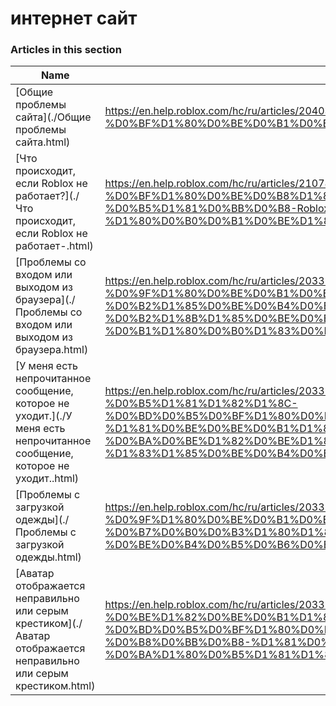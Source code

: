 # интернет сайт  
### Articles in this section
Name|URL
-|-
[Общие проблемы сайта](./Общие проблемы сайта.html) |https://en.help.roblox.com/hc/ru/articles/204038784-%D0%9E%D0%B1%D1%89%D0%B8%D0%B5-%D0%BF%D1%80%D0%BE%D0%B1%D0%BB%D0%B5%D0%BC%D1%8B-%D1%81%D0%B0%D0%B9%D1%82%D0%B0
[Что происходит, если Roblox не работает?](./Что происходит, если Roblox не работает-.html) |https://en.help.roblox.com/hc/ru/articles/210785523-%D0%A7%D1%82%D0%BE-%D0%BF%D1%80%D0%BE%D0%B8%D1%81%D1%85%D0%BE%D0%B4%D0%B8%D1%82-%D0%B5%D1%81%D0%BB%D0%B8-Roblox-%D0%BD%D0%B5-%D1%80%D0%B0%D0%B1%D0%BE%D1%82%D0%B0%D0%B5%D1%82-
[Проблемы со входом или выходом из браузера](./Проблемы со входом или выходом из браузера.html) |https://en.help.roblox.com/hc/ru/articles/203312820-%D0%9F%D1%80%D0%BE%D0%B1%D0%BB%D0%B5%D0%BC%D1%8B-%D1%81%D0%BE-%D0%B2%D1%85%D0%BE%D0%B4%D0%BE%D0%BC-%D0%B8%D0%BB%D0%B8-%D0%B2%D1%8B%D1%85%D0%BE%D0%B4%D0%BE%D0%BC-%D0%B8%D0%B7-%D0%B1%D1%80%D0%B0%D1%83%D0%B7%D0%B5%D1%80%D0%B0
[У меня есть непрочитанное сообщение, которое не уходит.](./У меня есть непрочитанное сообщение, которое не уходит..html) |https://en.help.roblox.com/hc/ru/articles/203312970-%D0%A3-%D0%BC%D0%B5%D0%BD%D1%8F-%D0%B5%D1%81%D1%82%D1%8C-%D0%BD%D0%B5%D0%BF%D1%80%D0%BE%D1%87%D0%B8%D1%82%D0%B0%D0%BD%D0%BD%D0%BE%D0%B5-%D1%81%D0%BE%D0%BE%D0%B1%D1%89%D0%B5%D0%BD%D0%B8%D0%B5-%D0%BA%D0%BE%D1%82%D0%BE%D1%80%D0%BE%D0%B5-%D0%BD%D0%B5-%D1%83%D1%85%D0%BE%D0%B4%D0%B8%D1%82-
[Проблемы с загрузкой одежды](./Проблемы с загрузкой одежды.html) |https://en.help.roblox.com/hc/ru/articles/203312930-%D0%9F%D1%80%D0%BE%D0%B1%D0%BB%D0%B5%D0%BC%D1%8B-%D1%81-%D0%B7%D0%B0%D0%B3%D1%80%D1%83%D0%B7%D0%BA%D0%BE%D0%B9-%D0%BE%D0%B4%D0%B5%D0%B6%D0%B4%D1%8B
[Аватар отображается неправильно или серым крестиком](./Аватар отображается неправильно или серым крестиком.html) |https://en.help.roblox.com/hc/ru/articles/203312960-%D0%90%D0%B2%D0%B0%D1%82%D0%B0%D1%80-%D0%BE%D1%82%D0%BE%D0%B1%D1%80%D0%B0%D0%B6%D0%B0%D0%B5%D1%82%D1%81%D1%8F-%D0%BD%D0%B5%D0%BF%D1%80%D0%B0%D0%B2%D0%B8%D0%BB%D1%8C%D0%BD%D0%BE-%D0%B8%D0%BB%D0%B8-%D1%81%D0%B5%D1%80%D1%8B%D0%BC-%D0%BA%D1%80%D0%B5%D1%81%D1%82%D0%B8%D0%BA%D0%BE%D0%BC